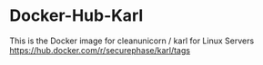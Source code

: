 # Docker-Hub-Karl
This is the Docker image for cleanunicorn / karl  for Linux Servers
https://hub.docker.com/r/securephase/karl/tags
